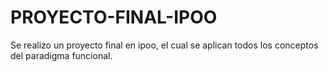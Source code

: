 # PROYECTO-FINAL-IPOO
Se realizo un proyecto final en ipoo, el cual se aplican todos los conceptos del paradigma funcional.
